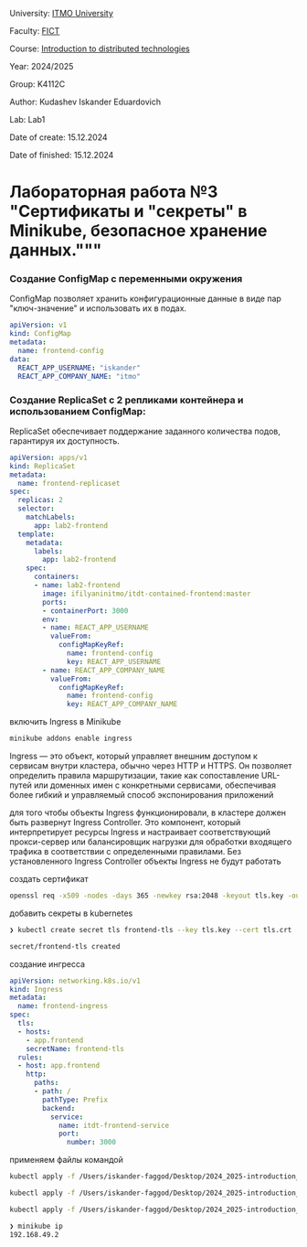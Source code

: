 University: [ITMO University](https://itmo.ru/ru/)

Faculty: [FICT](https://fict.itmo.ru)

Course: [Introduction to distributed technologies](https://github.com/itmo-ict-faculty/introduction-to-distributed-technologies)

Year: 2024/2025

Group: K4112C

Author: Kudashev Iskander Eduardovich

Lab: Lab1

Date of create: 15.12.2024

Date of finished: 15.12.2024

# Лабораторная работа №3 "Сертификаты и "секреты" в Minikube, безопасное хранение данных."""

### Создание ConfigMap с переменными окружения

ConfigMap позволяет хранить конфигурационные данные в виде пар "ключ-значение" и использовать их в подах.

```yaml
apiVersion: v1
kind: ConfigMap
metadata:
  name: frontend-config
data:
  REACT_APP_USERNAME: "iskander"
  REACT_APP_COMPANY_NAME: "itmo"
```


### Создание ReplicaSet с 2 репликами контейнера и использованием ConfigMap:

ReplicaSet обеспечивает поддержание заданного количества подов, гарантируя их доступность.

```yaml
apiVersion: apps/v1
kind: ReplicaSet
metadata:
  name: frontend-replicaset
spec:
  replicas: 2
  selector:
    matchLabels:
      app: lab2-frontend
  template:
    metadata:
      labels:
        app: lab2-frontend
    spec:
      containers:
      - name: lab2-frontend
        image: ifilyaninitmo/itdt-contained-frontend:master
        ports:
        - containerPort: 3000
        env:
        - name: REACT_APP_USERNAME
          valueFrom:
            configMapKeyRef:
              name: frontend-config
              key: REACT_APP_USERNAME
        - name: REACT_APP_COMPANY_NAME
          valueFrom:
            configMapKeyRef:
              name: frontend-config
              key: REACT_APP_COMPANY_NAME
```

включить Ingress в Minikube

```bash
minikube addons enable ingress
```

Ingress — это объект, который управляет внешним доступом к сервисам внутри кластера, обычно через HTTP и HTTPS. Он позволяет определить правила маршрутизации, такие как сопоставление URL-путей или доменных имен с конкретными сервисами, обеспечивая более гибкий и управляемый способ экспонирования приложений

для того чтобы объекты Ingress функционировали, в кластере должен быть развернут Ingress Controller. Это компонент, который интерпретирует ресурсы Ingress и настраивает соответствующий прокси-сервер или балансировщик нагрузки для обработки входящего трафика в соответствии с определенными правилами. Без установленного Ingress Controller объекты Ingress не будут работать

создать сертификат

```bash
openssl req -x509 -nodes -days 365 -newkey rsa:2048 -keyout tls.key -out tls.crt -subj "/CN=your.fqdn.com/O=YourOrg"
```

добавить секреты в kubernetes

```bash
❯ kubectl create secret tls frontend-tls --key tls.key --cert tls.crt

secret/frontend-tls created
```

создание ингресса

```yaml
apiVersion: networking.k8s.io/v1
kind: Ingress
metadata:
  name: frontend-ingress
spec:
  tls:
  - hosts:
    - app.frontend
    secretName: frontend-tls
  rules:
  - host: app.frontend
    http:
      paths:
      - path: /
        pathType: Prefix
        backend:
          service:
            name: itdt-frontend-service
            port:
              number: 3000
```

применяем файлы командой

```bash
kubectl apply -f /Users/iskander-faggod/Desktop/2024_2025-introduction_to_distributed_technologies-k4112c-kudashev_i_e/lab3/configmap.yaml

kubectl apply -f /Users/iskander-faggod/Desktop/2024_2025-introduction_to_distributed_technologies-k4112c-kudashev_i_e/lab3/replicaset.yaml

kubectl apply -f /Users/iskander-faggod/Desktop/2024_2025-introduction_to_distributed_technologies-k4112c-kudashev_i_e/lab3/ingress.yaml
```


```bash
❯ minikube ip
192.168.49.2
```